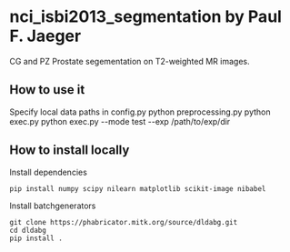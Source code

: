 # nci_isbi2013_segmentation by Paul F. Jaeger
CG and PZ Prostate segementation on T2-weighted MR images.

## How to use it
Specify local data paths in config.py
python preprocessing.py
python exec.py
python exec.py --mode test --exp /path/to/exp/dir 

## How to install locally

Install dependencies
```
pip install numpy scipy nilearn matplotlib scikit-image nibabel
```

Install batchgenerators
```
git clone https://phabricator.mitk.org/source/dldabg.git
cd dldabg
pip install .
```


